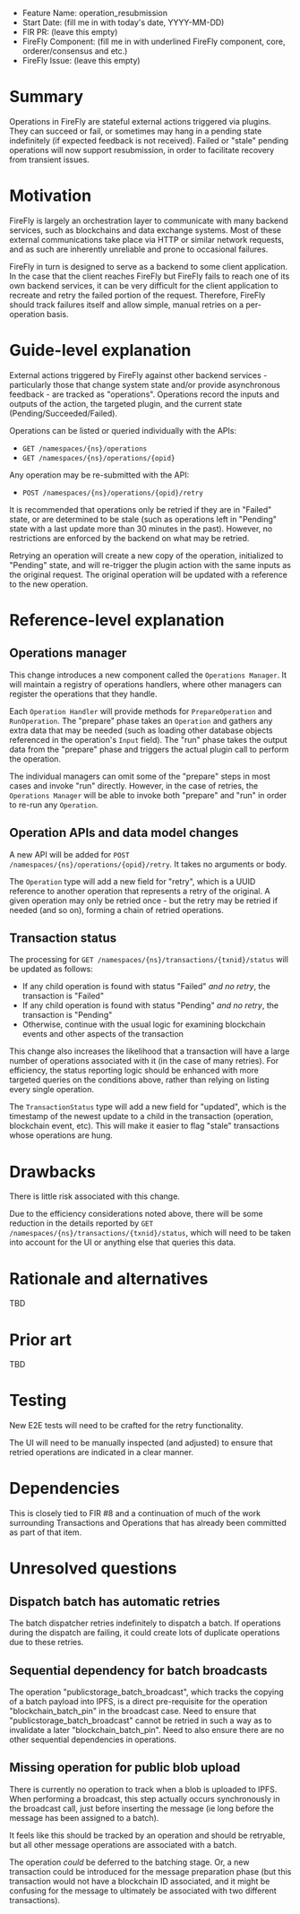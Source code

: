 - Feature Name: operation_resubmission
- Start Date: (fill me in with today's date, YYYY-MM-DD)
- FIR PR: (leave this empty)
- FireFly Component: (fill me in with underlined FireFly component, core, orderer/consensus and etc.)
- FireFly Issue: (leave this empty)

# Summary
[summary]: #summary

Operations in FireFly are stateful external actions triggered via plugins. They can succeed or fail,
or sometimes may hang in a pending state indefinitely (if expected feedback is not received).
Failed or "stale" pending operations will now support resubmission, in order to facilitate recovery
from transient issues.

# Motivation
[motivation]: #motivation

FireFly is largely an orchestration layer to communicate with many backend services, such as blockchains
and data exchange systems. Most of these external communications take place via HTTP or similar network
requests, and as such are inherently unreliable and prone to occasional failures.

FireFly in turn is designed to serve as a backend to some client application. In the case that the client
reaches FireFly but FireFly fails to reach one of its own backend services, it can be very difficult for
the client application to recreate and retry the failed portion of the request. Therefore, FireFly should
track failures itself and allow simple, manual retries on a per-operation basis.

# Guide-level explanation
[guide-level-explanation]: #guide-level-explanation

External actions triggered by FireFly against other backend services - particularly those that change
system state and/or provide asynchronous feedback - are tracked as "operations". Operations record the
inputs and outputs of the action, the targeted plugin, and the current state (Pending/Succeeded/Failed).

Operations can be listed or queried individually with the APIs:
* `GET /namespaces/{ns}/operations`
* `GET /namespaces/{ns}/operations/{opid}`

Any operation may be re-submitted with the API:
* `POST /namespaces/{ns}/operations/{opid}/retry`

It is recommended that operations only be retried if they are in "Failed" state, or are determined to be
stale (such as operations left in "Pending" state with a last update more than 30 minutes in the past).
However, no restrictions are enforced by the backend on what may be retried.

Retrying an operation will create a new copy of the operation, initialized to "Pending" state, and will
re-trigger the plugin action with the same inputs as the original request. The original operation
will be updated with a reference to the new operation.

# Reference-level explanation
[reference-level-explanation]: #reference-level-explanation

## Operations manager

This change introduces a new component called the `Operations Manager`. It will maintain a registry of
operations handlers, where other managers can register the operations that they handle.

Each `Operation Handler` will provide methods for `PrepareOperation` and `RunOperation`. The "prepare"
phase takes an `Operation` and gathers any extra data that may be needed (such as loading other database
objects referenced in the operation's `Input` field). The "run" phase takes the output data from the
"prepare" phase and triggers the actual plugin call to perform the operation.

The individual managers can omit some of the "prepare" steps in most cases and invoke "run" directly.
However, in the case of retries, the `Operations Manager` will be able to invoke both "prepare" and "run"
in order to re-run any `Operation`.

## Operation APIs and data model changes

A new API will be added for `POST /namespaces/{ns}/operations/{opid}/retry`. It takes no arguments or body.

The `Operation` type will add a new field for "retry", which is a UUID reference to another operation
that represents a retry of the original. A given operation may only be retried once - but the retry may
be retried if needed (and so on), forming a chain of retried operations.

## Transaction status

The processing for `GET /namespaces/{ns}/transactions/{txnid}/status` will be updated as follows:
* If any child operation is found with status "Failed" _and no retry_, the transaction is "Failed"
* If any child operation is found with status "Pending" _and no retry_, the transaction is "Pending"
* Otherwise, continue with the usual logic for examining blockchain events and other aspects of the transaction

This change also increases the likelihood that a transaction will have a large number of operations
associated with it (in the case of many retries). For efficiency, the status reporting logic should be enhanced
with more targeted queries on the conditions above, rather than relying on listing every single operation.

The `TransactionStatus` type will add a new field for "updated", which is the timestamp of the newest update
to a child in the transaction (operation, blockchain event, etc). This will make it easier to flag "stale"
transactions whose operations are hung.

# Drawbacks
[drawbacks]: #drawbacks

There is little risk associated with this change.

Due to the efficiency considerations noted above, there will be some reduction in the details reported by
`GET /namespaces/{ns}/transactions/{txnid}/status`, which will need to be taken into account for the UI or
anything else that queries this data.

# Rationale and alternatives
[alternatives]: #alternatives

TBD

# Prior art
[prior-art]: #prior-art

TBD

# Testing
[testing]: #testing

New E2E tests will need to be crafted for the retry functionality.

The UI will need to be manually inspected (and adjusted) to ensure that retried operations
are indicated in a clear manner.

# Dependencies
[dependencies]: #dependencies

This is closely tied to FIR #8 and a continuation of much of the work surrounding Transactions
and Operations that has already been committed as part of that item.

# Unresolved questions
[unresolved]: #unresolved-questions

## Dispatch batch has automatic retries

The batch dispatcher retries indefinitely to dispatch a batch. If operations during the
dispatch are failing, it could create lots of duplicate operations due to these retries.

## Sequential dependency for batch broadcasts

The operation "publicstorage_batch_broadcast", which tracks the copying of a batch payload into
IPFS, is a direct pre-requisite for the operation "blockchain_batch_pin" in the broadcast case.
Need to ensure that "publicstorage_batch_broadcast" cannot be retried in such a way as to
invalidate a later "blockchain_batch_pin". Need to also ensure there are no other sequential
dependencies in operations.

## Missing operation for public blob upload

There is currently no operation to track when a blob is uploaded to IPFS. When performing a
broadcast, this step actually occurs synchronously in the broadcast call, just before inserting
the message (ie long before the message has been assigned to a batch).

It feels like this should be tracked by an operation and should be retryable, but all other
message operations are associated with a batch.

The operation _could_ be deferred to the batching stage. Or, a new transaction could be introduced
for the message preparation phase (but this transaction would not have a blockchain ID associated,
and it might be confusing for the message to ultimately be associated with two different
transactions).
